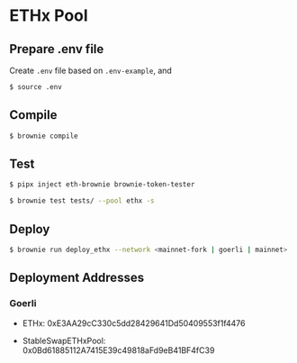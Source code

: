 # ETHx Pool

## Prepare .env file

Create `.env` file based on `.env-example`, and 

```sh
$ source .env
```

## Compile

```sh
$ brownie compile
```

## Test

```sh
$ pipx inject eth-brownie brownie-token-tester

$ brownie test tests/ --pool ethx -s
```

## Deploy

```sh
$ brownie run deploy_ethx --network <mainnet-fork | goerli | mainnet>
```

## Deployment Addresses

### Goerli

- ETHx: 0xE3AA29cC330c5dd28429641Dd50409553f1f4476

- StableSwapETHxPool: 0x0Bd61885112A7415E39c49818aFd9eB41BF4fC39